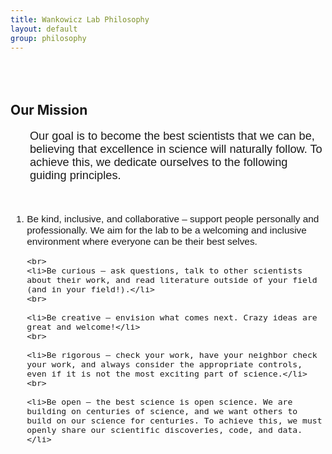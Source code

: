 ```yaml
---
title: Wankowicz Lab Philosophy
layout: default
group: philosophy
---
```


<div style="margin-top: 80px;">
</div>

## Our Mission

<ol style="font-family: Arial, sans-serif; font-size: 1.3em;">
Our goal is to become the best scientists that we can be, believing that excellence in science will naturally follow. To achieve this, we dedicate ourselves to the following guiding principles.
</ol>

<div style="margin-top: 50px;">
</div>

<ol style="font-family: Arial, sans-serif; font-size: 1.1em;">
    <li>Be kind, inclusive, and collaborative – support people personally and professionally. We aim for the lab to be a welcoming and inclusive environment where everyone can be their best selves.</li>

    <br>
    <li>Be curious – ask questions, talk to other scientists about their work, and read literature outside of your field (and in your field!).</li>
    <br>
    
    <li>Be creative — envision what comes next. Crazy ideas are great and welcome!</li>
    <br>
    
    <li>Be rigorous – check your work, have your neighbor check your work, and always consider the appropriate controls, even if it is not the most exciting part of science.</li>
    <br>
    
    <li>Be open – the best science is open science. We are building on centuries of science, and we want others to build on our science for centuries. To achieve this, we must openly share our scientific discoveries, code, and data.</li>
</ol>

